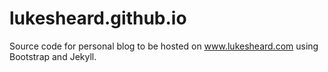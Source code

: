 # lukesheard.github.io

Source code for personal blog to be hosted on www.lukesheard.com using Bootstrap and Jekyll. 
